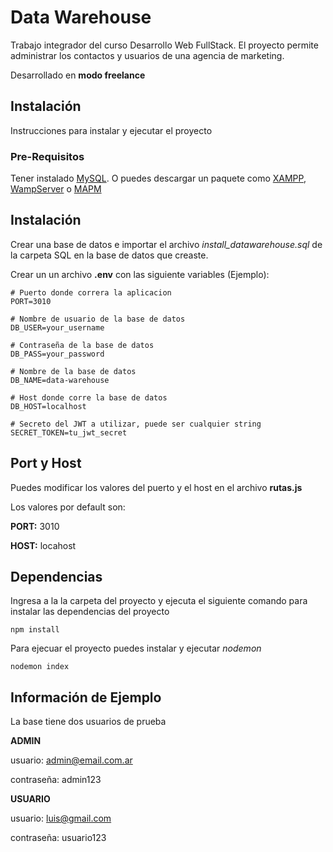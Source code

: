 # Data Warehouse
Trabajo integrador del curso Desarrollo Web FullStack.
El proyecto permite administrar los contactos y usuarios de una agencia de marketing.

Desarrollado en **modo freelance**

## Instalación
Instrucciones para instalar y ejecutar el proyecto

### Pre-Requisitos

Tener instalado [MySQL](https://www.mysql.com/). O puedes descargar un paquete como [XAMPP](https://www.apachefriends.org/es/index.html), [WampServer](https://www.wampserver.com/en/) o [MAPM](https://www.mamp.info/en/windows/)

## Instalación
Crear una base de datos e importar el archivo *install_datawarehouse.sql* de la carpeta SQL en la base de datos que creaste.

Crear un un archivo **.env** con las siguiente variables (Ejemplo):

```
# Puerto donde correra la aplicacion
PORT=3010

# Nombre de usuario de la base de datos
DB_USER=your_username

# Contraseña de la base de datos
DB_PASS=your_password

# Nombre de la base de datos
DB_NAME=data-warehouse

# Host donde corre la base de datos
DB_HOST=localhost

# Secreto del JWT a utilizar, puede ser cualquier string
SECRET_TOKEN=tu_jwt_secret
```
## Port y Host
Puedes modificar los valores del puerto y el host en el archivo **rutas.js**

Los valores por default son:

**PORT:** 3010

**HOST:** locahost

## Dependencias
Ingresa a la la carpeta del proyecto y ejecuta el siguiente comando para instalar las dependencias del proyecto

```
npm install
```

Para ejecuar el proyecto puedes instalar y ejecutar *nodemon* 
```
nodemon index
```

## Información de Ejemplo
La base tiene dos usuarios de prueba

**ADMIN**

 usuario: admin@email.com.ar 

 contraseña: admin123

**USUARIO**

 usuario: luis@gmail.com 

 contraseña: usuario123



